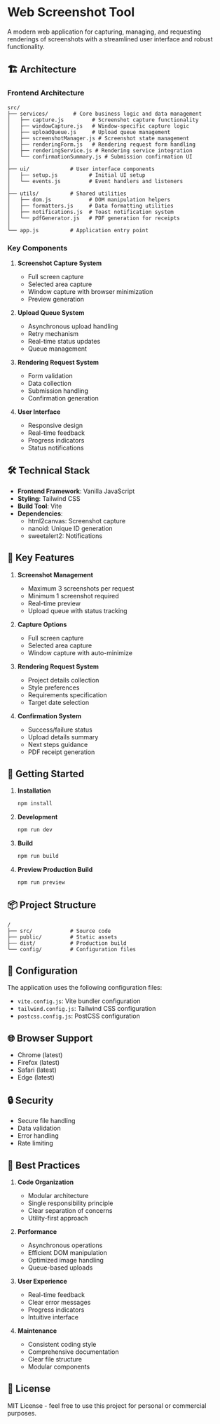 # Web Screenshot Tool

A modern web application for capturing, managing, and requesting renderings of screenshots with a streamlined user interface and robust functionality.

## 🏗 Architecture

### Frontend Architecture

```
src/
├── services/        # Core business logic and data management
│   ├── capture.js         # Screenshot capture functionality
│   ├── windowCapture.js   # Window-specific capture logic
│   ├── uploadQueue.js     # Upload queue management
│   ├── screenshotManager.js # Screenshot state management
│   ├── renderingForm.js   # Rendering request form handling
│   ├── renderingService.js # Rendering service integration
│   └── confirmationSummary.js # Submission confirmation UI
│
├── ui/             # User interface components
│   ├── setup.js          # Initial UI setup
│   └── events.js         # Event handlers and listeners
│
├── utils/          # Shared utilities
│   ├── dom.js            # DOM manipulation helpers
│   ├── formatters.js     # Data formatting utilities
│   ├── notifications.js  # Toast notification system
│   └── pdfGenerator.js   # PDF generation for receipts
│
└── app.js          # Application entry point
```

### Key Components

1. **Screenshot Capture System**
   - Full screen capture
   - Selected area capture
   - Window capture with browser minimization
   - Preview generation

2. **Upload Queue System**
   - Asynchronous upload handling
   - Retry mechanism
   - Real-time status updates
   - Queue management

3. **Rendering Request System**
   - Form validation
   - Data collection
   - Submission handling
   - Confirmation generation

4. **User Interface**
   - Responsive design
   - Real-time feedback
   - Progress indicators
   - Status notifications

## 🛠 Technical Stack

- **Frontend Framework**: Vanilla JavaScript
- **Styling**: Tailwind CSS
- **Build Tool**: Vite
- **Dependencies**:
  - html2canvas: Screenshot capture
  - nanoid: Unique ID generation
  - sweetalert2: Notifications

## 🔑 Key Features

1. **Screenshot Management**
   - Maximum 3 screenshots per request
   - Minimum 1 screenshot required
   - Real-time preview
   - Upload queue with status tracking

2. **Capture Options**
   - Full screen capture
   - Selected area capture
   - Window capture with auto-minimize

3. **Rendering Request System**
   - Project details collection
   - Style preferences
   - Requirements specification
   - Target date selection

4. **Confirmation System**
   - Success/failure status
   - Upload details summary
   - Next steps guidance
   - PDF receipt generation

## 🚀 Getting Started

1. **Installation**
   ```bash
   npm install
   ```

2. **Development**
   ```bash
   npm run dev
   ```

3. **Build**
   ```bash
   npm run build
   ```

4. **Preview Production Build**
   ```bash
   npm run preview
   ```

## 📦 Project Structure

```
/
├── src/            # Source code
├── public/         # Static assets
├── dist/           # Production build
└── config/         # Configuration files
```

## 🔧 Configuration

The application uses the following configuration files:
- `vite.config.js`: Vite bundler configuration
- `tailwind.config.js`: Tailwind CSS configuration
- `postcss.config.js`: PostCSS configuration

## 🌐 Browser Support

- Chrome (latest)
- Firefox (latest)
- Safari (latest)
- Edge (latest)

## 🔒 Security

- Secure file handling
- Data validation
- Error handling
- Rate limiting

## 🎯 Best Practices

1. **Code Organization**
   - Modular architecture
   - Single responsibility principle
   - Clear separation of concerns
   - Utility-first approach

2. **Performance**
   - Asynchronous operations
   - Efficient DOM manipulation
   - Optimized image handling
   - Queue-based uploads

3. **User Experience**
   - Real-time feedback
   - Clear error messages
   - Progress indicators
   - Intuitive interface

4. **Maintenance**
   - Consistent coding style
   - Comprehensive documentation
   - Clear file structure
   - Modular components

## 📝 License

MIT License - feel free to use this project for personal or commercial purposes.